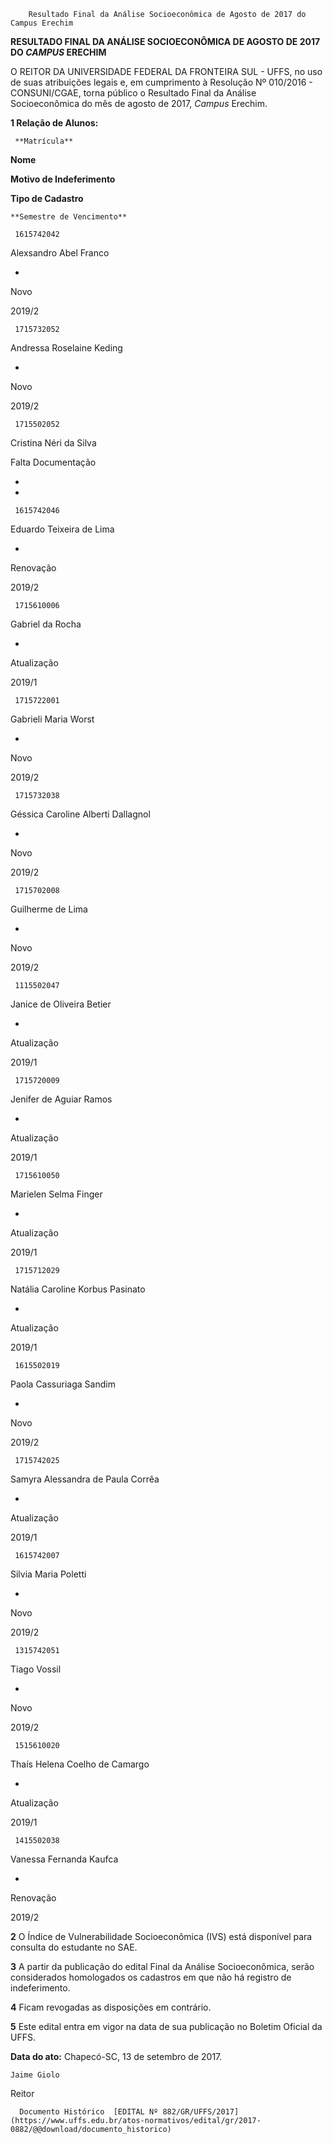         Resultado Final da Análise Socioeconômica de Agosto de 2017 do Campus Erechim  

**RESULTADO FINAL DA ANÁLISE SOCIOECONÔMICA DE AGOSTO DE 2017 DO *CAMPUS* ERECHIM**

  

 O REITOR DA UNIVERSIDADE FEDERAL DA FRONTEIRA SUL - UFFS, no uso de suas atribuições legais e, em cumprimento à Resolução Nº 010/2016 - CONSUNI/CGAE, torna público o Resultado Final da Análise Socioeconômica do mês de agosto de 2017, *Campus* Erechim.

  

 **1 Relação de Alunos:**

     **Matrícula**

   **Nome**

   **Motivo de Indeferimento**

   **Tipo de Cadastro**

    **Semestre de Vencimento**

     1615742042

   Alexsandro Abel Franco

   -

   Novo

   2019/2

     1715732052

   Andressa Roselaine Keding

   -

   Novo

   2019/2

     1715502052

   Cristina Néri da Silva

   Falta Documentação

   -

   -

     1615742046

   Eduardo Teixeira de Lima

   -

   Renovação

   2019/2

     1715610006

   Gabriel da Rocha

   -

   Atualização

   2019/1

     1715722001

   Gabrieli Maria Worst

   -

   Novo

   2019/2

     1715732038

   Géssica Caroline Alberti Dallagnol

   -

   Novo

   2019/2

     1715702008

   Guilherme de Lima

   -

   Novo

   2019/2

     1115502047

   Janice de Oliveira Betier

   -

   Atualização

   2019/1

     1715720009

   Jenifer de Aguiar Ramos

   -

   Atualização

   2019/1

     1715610050

   Marielen Selma Finger

   -

   Atualização

   2019/1

     1715712029

   Natália Caroline Korbus Pasinato

   -

   Atualização

   2019/1

     1615502019

   Paola Cassuriaga Sandim

   -

   Novo

   2019/2

     1715742025

   Samyra Alessandra de Paula Corrêa

   -

   Atualização

   2019/1

     1615742007

   Silvia Maria Poletti

   -

   Novo

   2019/2

     1315742051

   Tiago Vossil

   -

   Novo

   2019/2

     1515610020

   Thaís Helena Coelho de Camargo

   -

   Atualização

   2019/1

     1415502038

   Vanessa Fernanda Kaufca

   -

   Renovação

   2019/2

      

 **2** O Índice de Vulnerabilidade Socioeconômica (IVS) está disponível para consulta do estudante no SAE.

  

 **3** A partir da publicação do edital Final da Análise Socioeconômica, serão considerados homologados os cadastros em que não há registro de indeferimento.

  

 **4** Ficam revogadas as disposições em contrário.

  

 **5** Este edital entra em vigor na data de sua publicação no Boletim Oficial da UFFS.

   **Data do ato:** Chapecó-SC, 13 de setembro de 2017.   
 

    Jaime Giolo   
 Reitor 

      Documento Histórico  [EDITAL Nº 882/GR/UFFS/2017](https://www.uffs.edu.br/atos-normativos/edital/gr/2017-0882/@@download/documento_historico)     
      